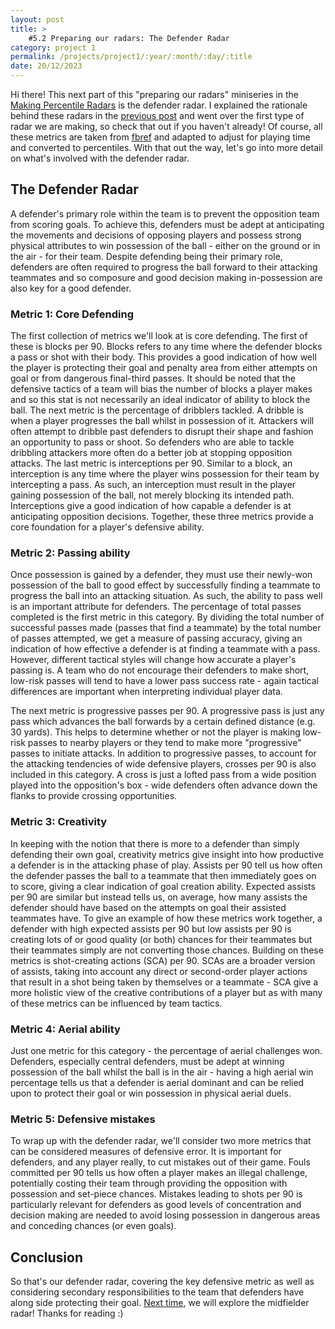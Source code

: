 ```yaml
---
layout: post
title: >
    #5.2 Preparing our radars: The Defender Radar
category: project 1
permalink: /projects/project1/:year/:month/:day/:title
date: 20/12/2023
---
```


Hi there! This next part of this "preparing our radars" miniseries in the <a id="otherpage-link" href="{{site.baseurl}}/projects/project1">Making Percentile Radars</a> is the defender radar. I explained the rationale behind these radars in the <a id="otherpage-link" href="{{site.baseurl}}/projects/project1/2023/11/09/project1-post5-1">previous post</a> and went over the first type of radar we are making, so check that out if you haven't already! Of course, all these metrics are taken from <a id="text-link" href="https://fbref.com/en/">fbref</a> and adapted to adjust for playing time and converted to percentiles. With that out the way, let's go into more detail on what's involved with the defender radar. 

## The Defender Radar

A defender's primary role within the team is to prevent the opposition team from scoring goals. To achieve this, defenders must be adept at anticipating the movements and decisions of opposing players and possess strong physical attributes to win possession of the ball - either on the ground or in the air - for their team. Despite defending being their primary role, defenders are often required to progress the ball forward to their attacking teammates and so composure and good decision making in-possession are also key for a good defender. 

### Metric 1: Core Defending

The first collection of metrics we'll look at is core defending. The first of these is blocks per 90. Blocks refers to any time where the defender blocks a pass or shot with their body. This provides a good indication of how well the player is protecting their goal and penalty area from either attempts on goal or from dangerous final-third passes. It should be noted that the defensive tactics of a team will bias the number of blocks a player makes and so this stat is not necessarily an ideal indicator of ability to block the ball. The next metric is the percentage of dribblers tackled. A dribble is when a player progresses the ball whilst in possession of it. Attackers will often attempt to dribble past defenders to disrupt their shape and fashion an opportunity to pass or shoot. So defenders who are able to tackle dribbling attackers more often do a better job at stopping opposition attacks. The last metric is interceptions per 90. Similar to a block, an interception is any time where the player wins possession for their team by intercepting a pass. As such, an interception must result in the player gaining possession of the ball, not merely blocking its intended path. Interceptions give a good indication of how capable a defender is at anticipating opposition decisions. Together, these three metrics provide a core foundation for a player's defensive ability.

### Metric 2: Passing ability

Once possession is gained by a defender, they must use their newly-won possession of the ball to good effect by successfully finding a teammate to progress the ball into an attacking situation. As such, the ability to pass well is an important attribute for defenders. The percentage of total passes completed is the first metric in this category. By dividing the total number of successful passes made (passes that find a teammate) by the total number of passes attempted, we get a measure of passing accuracy, giving an indication of how effective a defender is at finding a teammate with a pass. However, different tactical styles will change how accurate a player's passing is. A team who do not encourage their defenders to make short, low-risk passes will tend to have a lower pass success rate - again tactical differences are important when interpreting individual player data. 

The next metric is progressive passes per 90. A progressive pass is just any pass which advances the ball forwards by a certain defined distance (e.g. 30 yards). This helps to determine whether or not the player is making low-risk passes to nearby players or they tend to make more "progressive" passes to initiate attacks. In addition to progressive passes, to account for the attacking tendencies of wide defensive players, crosses per 90 is also included in this category. A cross is just a lofted pass from a wide position played into the opposition's box - wide defenders often advance down the flanks to provide crossing opportunities.

### Metric 3: Creativity

In keeping with the notion that there is more to a defender than simply defending their own goal, creativity metrics give insight into how productive a defender is in the attacking phase of play. Assists per 90 tell us how often the defender passes the ball to a teammate that then immediately goes on to score, giving a clear indication of goal creation ability. Expected assists per 90 are similar but instead tells us, on average, how many assists the defender should have based on the attempts on goal their assisted teammates have. To give an example of how these metrics work together, a defender with high expected assists per 90 but low assists per 90 is creating lots of or good quality (or both) chances for their teammates but their teammates simply are not converting those chances. Building on these metrics is shot-creating actions (SCA) per 90. SCAs are a broader version of assists, taking into account any direct or second-order player actions that result in a shot being taken by themselves or a teammate - SCA give a more holistic view of the creative contributions of a player but as with many of these metrics can be influenced by team tactics. 

### Metric 4: Aerial ability

Just one metric for this category - the percentage of aerial challenges won. Defenders, especially central defenders, must be adept at winning possession of the ball whilst the ball is in the air - having a high aerial win percentage tells us that a defender is aerial dominant and can be relied upon to protect their goal or win possession in physical aerial duels.

### Metric 5: Defensive mistakes

To wrap up with the defender radar, we'll consider two more metrics that can be considered measures of defensive error. It is important for defenders, and any player really, to cut mistakes out of their game. Fouls committed per 90 tells us how often a player makes an illegal challenge, potentially costing their team through providing the opposition with possession and set-piece chances. Mistakes leading to shots per 90 is particularly relevant for defenders as good levels of concentration and decision making are needed to avoid losing possession in dangerous areas and conceding chances (or even goals).

## Conclusion

So that's our defender radar, covering the key defensive metric as well as considering secondary responsibilities to the team that defenders have along side protecting their goal. <a id="otherpage-link" href="{{site.baseurl}}/projects/project1/2023/12/20/project1-post5-3">Next time</a>, we will explore the midfielder radar! Thanks for reading :)
